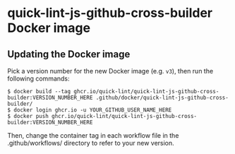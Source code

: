 # quick-lint-js-github-cross-builder Docker image

## Updating the Docker image

Pick a version number for the new Docker image (e.g. `v3`), then run the
following commands:

    $ docker build --tag ghcr.io/quick-lint/quick-lint-js-github-cross-builder:VERSION_NUMBER_HERE .github/docker/quick-lint-js-github-cross-builder/
    $ docker login ghcr.io -u YOUR_GITHUB_USER_NAME_HERE
    $ docker push ghcr.io/quick-lint/quick-lint-js-github-cross-builder:VERSION_NUMBER_HERE

Then, change the container tag in each workflow file in the .github/workflows/
directory to refer to your new version.
